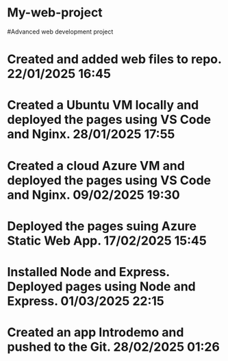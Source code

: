 # My-web-project
#Advanced web development project

# Created and added web files to repo.  22/01/2025  16:45 
# Created a Ubuntu VM locally and deployed the pages using VS Code and Nginx. 28/01/2025  17:55
# Created a cloud Azure VM and deployed the pages using VS Code and Nginx.  09/02/2025  19:30
# Deployed the pages suing Azure Static Web App.  17/02/2025  15:45
# Installed Node and Express. Deployed pages using Node and Express.  01/03/2025  22:15
# Created an app Introdemo and pushed to the Git.  28/02/2025  01:26
